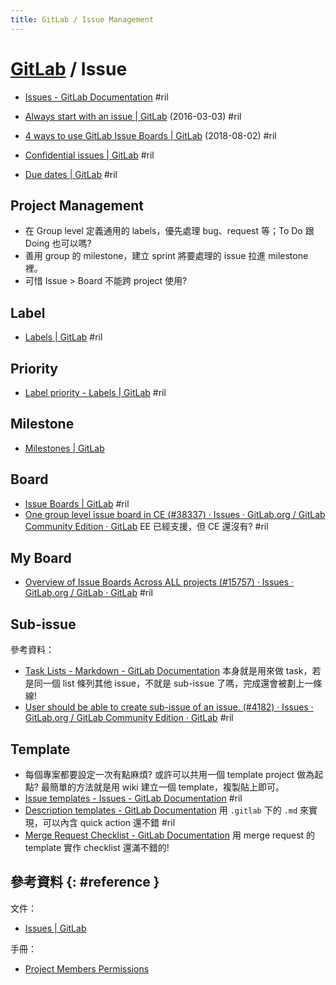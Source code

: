 ```yaml
---
title: GitLab / Issue Management
---
```

# [GitLab](gitlab.md) / Issue

  - [Issues \- GitLab Documentation](https://docs.gitlab.com/ce/user/project/issues/) #ril
  - [Always start with an issue \| GitLab](https://about.gitlab.com/2016/03/03/start-with-an-issue/) (2016-03-03) #ril
  - [4 ways to use GitLab Issue Boards \| GitLab](https://about.gitlab.com/blog/2018/08/02/4-ways-to-use-gitlab-issue-boards/) (2018-08-02) #ril

  - [Confidential issues \| GitLab](https://docs.gitlab.com/ee/user/project/issues/confidential_issues.html) #ril
  - [Due dates \| GitLab](https://docs.gitlab.com/ee/user/project/issues/due_dates.html) #ril

## Project Management

  - 在 Group level 定義通用的 labels，優先處理 bug、request 等；To Do 跟 Doing 也可以嗎?
  - 善用 group 的 milestone，建立 sprint 將要處理的 issue 拉進 milestone 裡。
  - 可惜 Issue > Board 不能跨 project 使用?

## Label

  - [Labels \| GitLab](https://docs.gitlab.com/ee/user/project/labels.html) #ril

## Priority

  - [Label priority - Labels \| GitLab](https://docs.gitlab.com/ee/user/project/labels.html#label-priority) #ril

## Milestone

  - [Milestones \| GitLab](https://docs.gitlab.com/ee/user/project/milestones/)

## Board

  - [Issue Boards \| GitLab](https://docs.gitlab.com/ee/user/project/issue_board.html) #ril
  - [One group level issue board in CE \(\#38337\) · Issues · GitLab\.org / GitLab Community Edition · GitLab](https://gitlab.com/gitlab-org/gitlab-ce/issues/38337) EE 已經支援，但 CE 還沒有? #ril


## My Board

  - [Overview of Issue Boards Across ALL projects \(\#15757\) · Issues · GitLab\.org / GitLab · GitLab](https://gitlab.com/gitlab-org/gitlab/-/issues/15757) #ril

## Sub-issue

參考資料：

  - [Task Lists - Markdown \- GitLab Documentation](https://docs.gitlab.com/ee/user/markdown.html#task-lists) 本身就是用來做 task，若是同一個 list 條列其他 issue，不就是 sub-issue 了嗎，完成還會被劃上一條線!
  - [User should be able to create sub\-issue of an issue\. \(\#4182\) · Issues · GitLab\.org / GitLab Community Edition · GitLab](https://gitlab.com/gitlab-org/gitlab-ce/issues/4182) #ril

## Template

  - 每個專案都要設定一次有點麻煩? 或許可以共用一個 template project 做為起點? 最簡單的方法就是用 wiki 建立一個 template，複製貼上即可。
  - [Issue templates - Issues \- GitLab Documentation](https://docs.gitlab.com/ce/user/project/issues/#issue-templates) #ril
  - [Description templates \- GitLab Documentation](http://docs.gitlab.com/ce/user/project/description_templates.html) 用 `.gitlab` 下的 `.md` 來實現，可以內含 quick action 還不錯 #ril
  - [Merge Request Checklist \- GitLab Documentation](https://docs.gitlab.com/ce/development/database_merge_request_checklist.html) 用 merge request 的 template 實作 checklist 還滿不錯的!

## 參考資料 {: #reference }

文件：

  - [Issues | GitLab](https://docs.gitlab.com/ee/user/project/issues/)

手冊：

  - [Project Members Permissions](https://docs.gitlab.com/ee/user/permissions.html#project-members-permissions)
